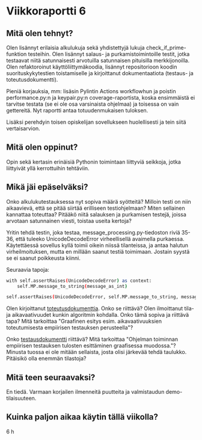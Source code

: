 # Viikkoraportti 6

## Mitä olen tehnyt?

Olen lisännyt erilaisia alkulukuja sekä yhdistettyjä lukuja check_if_prime-funktion testeihin. Olen lisännyt salaus- ja purkamistoimintoille testit, jotka testaavat niitä satunnaisesti arvotuilla satunnaisen pituisilla merkkijonoilla. Olen refaktoroinut käyttöliittymäkoodia, lisännyt repositorioon koodin suorituskykytestien toistamiselle ja kirjoittanut dokumentaatiota (testaus- ja toteutusdokumentti).

Pieniä korjauksia, mm: lisäsin Pylintin Actions workflowhun ja poistin performance.py:n ja keypair.py:n coverage-raportista, koska ensimmäistä ei tarvitse testata (se ei ole osa varsinaista ohjelmaa) ja toisessa on vain gettereitä. Nyt raportti antaa totuudenmukaisen tuloksen.

Lisäksi perehdyin toisen opiskelijan sovellukseen huolellisesti ja tein siitä vertaisarvion.

## Mitä olen oppinut?

Opin sekä kertasin erinäisiä Pythonin toimintaan liittyviä seikkoja, jotka liittyivät yllä kerrottuihin tehtäviin.

## Mikä jäi epäselväksi?

Onko alkulukutestauksessa nyt sopiva määrä syötteitä? Milloin testi on niin aikaavievä, että se pitää siirtää erilliseen testiohjelmaan? Miten sellainen kannattaa toteuttaa? Pitääkö niitä salauksen ja purkamisen testejä, joissa arvotaan satunnainen viesti, toistaa useita kertoja?

Yritin tehdä testin, joka testaa, message_processing.py-tiedoston riviä 35-36, että tuleeko UnicodeDecodeError virheellisellä avaimella purkaessa. Käytettäessä sovellus kyllä toimii oikein niissä tilanteissa, ja antaa halutun virheilmoituksen, mutta en millään saanut testiä toimimaan. Jostain syystä se ei saanut poikkeusta kiinni.

Seuraavia tapoja:

```bash
with self.assertRaises(UnicodeDecodeError) as context:
    self.MP.message_to_string(message_as_int)
```
    
```bash
self.assertRaises(UnicodeDecodeError, self.MP.message_to_string, message_as_int)
```

Olen kirjoittanut [toteutusdokumenttia](https://github.com/sonjamadetoja/RSA-salaus/blob/main/dokumentaatio/toteutusdokumentti.md). Onko se riittävä? Olen ilmoittanut tila- ja aikavaativuudet kunkin algoritmin kohdalla. Onko tämä sopiva ja riittävä tapa? Mitä tarkoittaa "Graafinen esitys esim. aikavaativuuksien toteutumisesta empiirisen testauksen perusteella"?

Onko [testausdokumentti](https://github.com/sonjamadetoja/RSA-salaus/blob/main/dokumentaatio/testausdokumentti.md) riittävä? Mitä tarkoittaa "Ohjelman toiminnan empiirisen testauksen tulosten esittäminen graafisessa muodossa."? Minusta tuossa ei ole mitään sellaista, josta olisi järkevää tehdä taulukko. Pitäisikö olla enemmän tilastoja?

## Mitä teen seuraavaksi?

En tiedä. Varmaan korjailen ilmenneitä puutteita ja valmistaudun demo-tilaisuuteen.

## Kuinka paljon aikaa käytin tällä viikolla?

6 h
